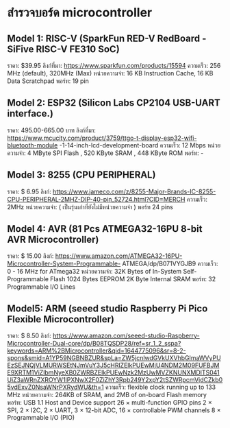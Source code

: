 # สำรวจบอร์ด microcontroller
## Model 1: RISC-V (SparkFun RED-V RedBoard - SiFive RISC-V FE310 SoC)
  ราคา: $39.95
	ลิงก์ที่มา: https://www.sparkfun.com/products/15594
 	ความเร็ว: 256 MHz (default), 320MHz (Max)
	หน่วยความจำ: 16 KB Instruction Cache, 16 KB Data Scratchpad
	พอร์ท:  19  pin
  
## Model 2: ESP32 (Silicon Labs CP2104 USB-UART interface.)
  ราคา: 495.00-665.00 บาท
	ลิงก์ที่มา: https://www.mcucity.com/product/3759/ttgo-t-display-esp32-wifi-bluetooth-module
          -1-14-inch-lcd-development-board
	ความเร็ว: 12 Mbps
  หน่วยความจำ: 4 MByte SPI Flash , 520 KByte SRAM , 448 KByte ROM
  พอร์ท: -

## Model 3: 8255 (CPU PERIPHERAL)
  ราคา: $ 6.95
  ลิงก์:  https://www.jameco.com/z/8255-Major-Brands-IC-8255-CPU-PERIPHERAL-2MHZ-DIP-40-pin_52724.html?CID=MERCH
  ความเร็ว: 2MHz
  หน่วยความจำ:  ( เป็นรุ่นเก่าที่ยังไม่มีหน่วยความจำ )
  พอร์ท 24 pins

## Model 4: AVR (81 Pcs ATMEGA32-16PU 8-bit AVR Microcontroller)
  ราคา: $ 15.00
	ลิงก์:  https://www.amazon.com/ATMEGA32-16PU-Microcontroller-System-Programmable-	ATMEGA/dp/B071VYGJB9
	ความเร็ว: 0 - 16 MHz for ATmega32
	หน่วยความจำ: 32K Bytes of In-System Self-Programmable Flash 
              1024 Bytes EEPROM
              2K Byte Internal SRAM
	พอร์ท: 32 Programmable I/O Lines

## Model5: ARM (seeed studio Raspberry Pi Pico Flexible Microcontroller)
  ราคา: $ 8.50
  ลิงก์:  https://www.amazon.com/seeed-studio-Raspberry-Microcontroller-Dual-core/dp/B08TQSDP28/ref=sr_1_2_sspa?keywords=ARM%2BMicrocontroller&qid=1644775096&sr=8-2-spons&smid=A1YP59NGBNBZUR&spLa=ZW5jcnlwdGVkUXVhbGlmaWVyPUEzSEJNQjVLMURWSEtNJmVuY3J5cHRlZElkPUEwMjU4NDM2M09FUFBJME9XRTM1ViZlbmNyeXB0ZWRBZElkPUEwNzk2MzUwMVZKNUNXMDlTS041UiZ3aWRnZXROYW1lPXNwX2F0ZiZhY3Rpb249Y2xpY2tSZWRpcmVjdCZkb05vdExvZ0NsaWNrPXRydWU&th=1
  ความเร็ว: flexible clock running up to 133 MHz
  หน่วยความจำ: 264KB of SRAM, and 2MB of on-board Flash memory
  พอร์ท: USB 1.1 Host and Device support
        26 × multi-function GPIO pins
        2 × SPI, 2 × I2C, 2 × UART, 3 × 12-bit ADC, 16 × controllable PWM channels
        8 × Programmable I/O (PIO)
